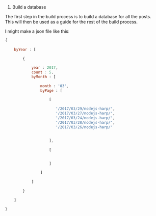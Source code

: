 

1) Build a database

The first step in the build process is to build a database for all the posts. This will then be used as a guide for the rest of the build process.


I might make a json file like this:
```js
{
 
    byYear : [
 
        {
 
            year : 2017,
            count : 5,
            byMonth : [
 
                month : '03',
                byPage : [
 
                    [
 
                       '/2017/03/29/nodejs-harp/',
                       '/2017/03/27/nodejs-harp/',
                       '/2017/03/24/nodejs-harp/',
                       '/2017/03/28/nodejs-harp/',
                       '/2017/03/26/nodejs-harp/'
 
 
                    ],
 
                    [
 
 
                    ]
 
                ]
 
            ]
 
        }
 
    ]
 
}
```